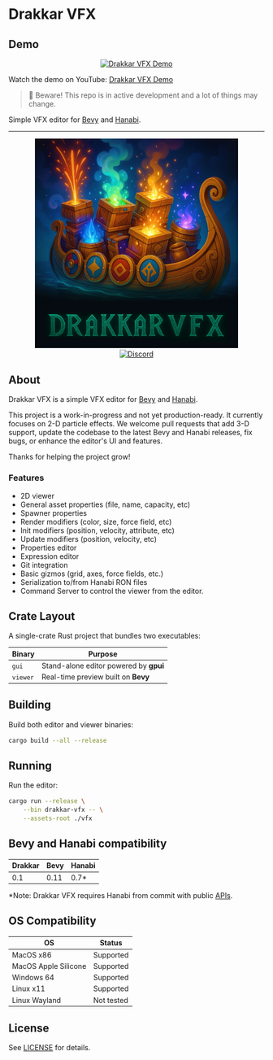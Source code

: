 # Drakkar VFX

## Demo

<div align="center">
    <a href="https://www.youtube.com/watch?v=esLGI0UAczU">
        <img src="assets/demo.gif" alt="Drakkar VFX Demo" width="1024">
    </a>
</div>

Watch the demo on YouTube: [Drakkar VFX Demo](https://www.youtube.com/watch?v=esLGI0UAczU)


> 🚧 Beware! This repo is in active development and a lot of things may change.

Simple VFX editor for [Bevy](https://bevyengine.org/) and [Hanabi](https://github.com/djeedai/bevy_hanabi).

---

<div align="center">
<img src="assets/drakkar.jpg" alt="Drakkar VFX Logo" width="400">
</div>

<div align="center">
    <a href="https://jarl-game.com/discord">
        <img src="https://assets-global.website-files.com/6257adef93867e50d84d30e2/636e0b5061df29d55a92d945_full_logo_blurple_RGB.svg" alt="Discord" width="240">
    </a>
</div>

## About

Drakkar VFX is a simple VFX editor for [Bevy](https://bevyengine.org/) and [Hanabi](https://github.com/djeedai/bevy_hanabi).

This project is a work-in-progress and not yet production-ready. It currently focuses on 2-D particle effects. We welcome pull requests that add 3-D support, update the codebase to the latest Bevy and Hanabi releases, fix bugs, or enhance the editor's UI and features.

Thanks for helping the project grow!

### Features

- 2D viewer
- General asset properties (file, name, capacity, etc)
- Spawner properties
- Render modifiers (color, size, force field, etc)
- Init modifiers (position, velocity, attribute, etc)
- Update modifiers (position, velocity, etc)
- Properties editor
- Expression editor
- Git integration
- Basic gizmos (grid, axes, force fields, etc.)
- Serialization to/from Hanabi RON files
- Command Server to control the viewer from the editor.

## Crate Layout

A single-crate Rust project that bundles two executables:

| Binary   | Purpose                     |
|----------|-----------------------------|
| `gui`    | Stand-alone editor powered by **gpui** |
| `viewer` | Real-time preview built on **Bevy**    |

## Building

Build both editor and viewer binaries:
```bash
cargo build --all --release
```

## Running

Run the editor:
```bash
cargo run --release \
    --bin drakkar-vfx -- \
    --assets-root ./vfx
```

## Bevy and Hanabi compatibility

| Drakkar | Bevy | Hanabi |
|---------|------|--------|
| 0.1     | 0.11 | 0.7*   |

*Note: Drakkar VFX requires Hanabi from commit with public [APIs](https://github.com/jarl-opensource/bevy_hanabi/commit/bf36760d2f259699103ba5fd49f937ed66eec026).

## OS Compatibility

| OS                    | Status         |
|-----------------------|---------------|
| MacOS x86             | Supported     |
| MacOS Apple Silicone  | Supported     |
| Windows 64            | Supported     |
| Linux x11             | Supported     |
| Linux Wayland         | Not tested    |

## License

See [LICENSE](LICENSE) for details.